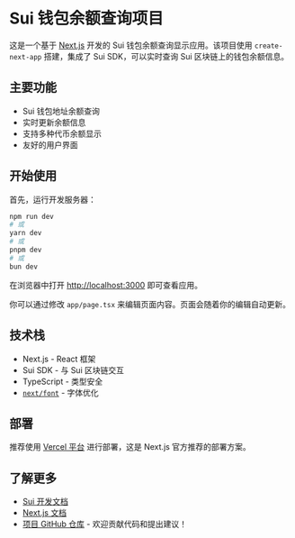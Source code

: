 # Sui 钱包余额查询项目

这是一个基于 [Next.js](https://nextjs.org) 开发的 Sui 钱包余额查询显示应用。该项目使用 `create-next-app` 搭建，集成了 Sui SDK，可以实时查询 Sui 区块链上的钱包余额信息。

## 主要功能

- Sui 钱包地址余额查询
- 实时更新余额信息
- 支持多种代币余额显示
- 友好的用户界面

## 开始使用

首先，运行开发服务器：

```bash
npm run dev
# 或
yarn dev
# 或
pnpm dev
# 或
bun dev
```

在浏览器中打开 [http://localhost:3000](http://localhost:3000) 即可查看应用。

你可以通过修改 `app/page.tsx` 来编辑页面内容。页面会随着你的编辑自动更新。

## 技术栈

- Next.js - React 框架
- Sui SDK - 与 Sui 区块链交互
- TypeScript - 类型安全
- [`next/font`](https://nextjs.org/docs/app/building-your-application/optimizing/fonts) - 字体优化

## 部署

推荐使用 [Vercel 平台](https://vercel.com/new) 进行部署，这是 Next.js 官方推荐的部署方案。

## 了解更多

- [Sui 开发文档](https://docs.sui.io/)
- [Next.js 文档](https://nextjs.org/docs)
- [项目 GitHub 仓库](#) - 欢迎贡献代码和提出建议！
